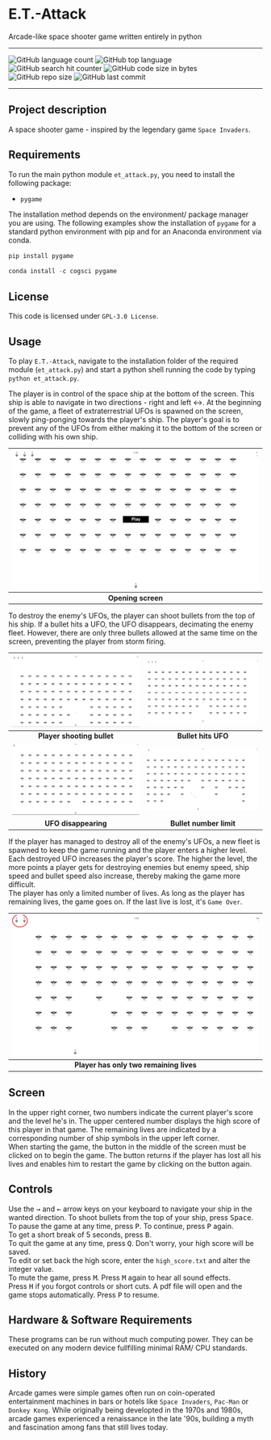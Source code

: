 # E.T.-Attack
Arcade-like space shooter game written entirely in python

*****
![GitHub language count](https://img.shields.io/github/languages/count/sveneschlbeck/E.T.-Attack?color=pink)
![GitHub top language](https://img.shields.io/github/languages/top/sveneschlbeck/E.T.-Attack?color=white)
![GitHub search hit counter](https://img.shields.io/github/search/sveneschlbeck/E.T.-Attack/goto?color=brown)
![GitHub code size in bytes](https://img.shields.io/github/languages/code-size/sveneschlbeck/E.T.-Attack?color=azure)
![GitHub repo size](https://img.shields.io/github/repo-size/sveneschlbeck/E.T.-Attack?color=orange)
![GitHub last commit](https://img.shields.io/github/last-commit/sveneschlbeck/E.T.-Attack)
*****

## Project description

A space shooter game - inspired by the legendary game `Space Invaders`.

## Requirements

To run the main python module `et_attack.py`, you need to install the following package:  
- `pygame`

The installation method depends on the environment/ package manager you are using. The following examples show the installation of `pygame` for a standard python environment with pip and for an Anaconda environment via conda.

```python
pip install pygame
```

```python
conda install -c cogsci pygame
```

## License

This code is licensed under ``GPL-3.0 License``.

## Usage

To play `E.T.-Attack`, navigate to the installation folder of the required module (`et_attack.py`) and start a python shell running the code by typing ```python et_attack.py```.

The player is in control of the space ship at the bottom of the screen. This ship is able to navigate in two directions - right and left :left_right_arrow:. At the beginning of the game, a fleet of extraterrestrial UFOs is spawned on the screen, slowly ping-ponging towards the player's ship. The player's goal is to prevent any of the UFOs from either making it to the bottom of the screen or colliding with his own ship.  

| ![game opener](https://github.com/sveneschlbeck/E.T.-Attack/blob/main/images/game_start.png?raw=true) | 
|:--:| 
| **Opening screen** |

To destroy the enemy's UFOs, the player can shoot bullets from the top of his ship. If a bullet hits a UFO, the UFO disappears, decimating the enemy fleet. However, there are only three bullets allowed at the same time on the screen, preventing the player from storm firing.  

![](https://github.com/sveneschlbeck/E.T.-Attack/blob/main/images/player_shooting.png?raw=true)  |  ![](https://github.com/sveneschlbeck/E.T.-Attack/blob/main/images/ufo_hit.png?raw=true)
:-------------------------:|:-------------------------:
**Player shooting bullet**             |  **Bullet hits UFO**
![](https://github.com/sveneschlbeck/E.T.-Attack/blob/main/images/ufo_disappears.png?raw=true)  |  ![](https://github.com/sveneschlbeck/E.T.-Attack/blob/main/images/bullet_number_limit.png?raw=true)
**UFO disappearing**             |  **Bullet number limit**

If the player has managed to destroy all of the enemy's UFOs, a new fleet is spawned to keep the game running and the player enters a higher level. Each destroyed UFO increases the player's score. The higher the level, the more points a player gets for destroying enemies but enemy speed, ship speed and bullet speed also increase, thereby making the game more difficult.  
The player has only a limited number of lives. As long as the player has remaining lives, the game goes on. If the last live is lost, it's `Game Over`.

| ![game opener](https://github.com/sveneschlbeck/E.T.-Attack/blob/main/images/lives_left.png?raw=true) | 
|:--:| 
| **Player has only two remaining lives** |

## Screen

In the upper right corner, two numbers indicate the current player's score and the level he's in. The upper centered number displays the high score of this player in that game. The remaining lives are indicated by a corresponding number of ship symbols in the upper left corner.  
When starting the game, the button in the middle of the screen must be clicked on to begin the game. The button returns if the player has lost all his lives and enables him to restart the game by clicking on the button again.

## Controls

Use the <kbd>&#8594;</kbd> and <kbd>&#8592;</kbd> arrow keys on your keyboard to navigate your ship in the wanted direction.
To shoot bullets from the top of your ship, press <kbd>Space</kbd>.  
To pause the game at any time, press <kbd>P</kbd>. To continue, press <kbd>P</kbd> again.  
To get a short break of 5 seconds, press <kbd>B</kbd>.  
To quit the game at any time, press <kbd>Q</kbd>. Don't worry, your high score will be saved.  
To edit or set back the high score, enter the `high_score.txt` and alter the integer value.  
To mute the game, press <kbd>M</kbd>. Press <kbd>M</kbd> again to hear all sound effects.  
Press <kbd>H</kbd> if you forgot controls or short cuts. A pdf file will open and the game stops automatically. Press <kbd>P</kbd> to resume.

## Hardware & Software Requirements

These programs can be run without much computing power. They can be executed on any modern device fullfilling minimal RAM/ CPU standards.

## History

Arcade games were simple games often run on coin-operated entertainment machines in bars or hotels like `Space Invaders`, `Pac-Man` or `Donkey Kong`. While originally being developted in the 1970s and 1980s, arcade games experienced a renaissance in the late '90s, building a myth and fascination among fans that still lives today.
